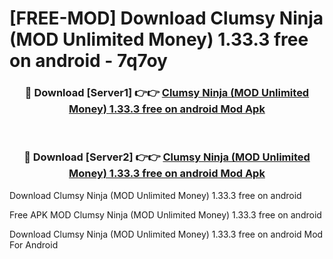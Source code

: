 # [FREE-MOD] Download Clumsy Ninja (MOD Unlimited Money) 1.33.3 free on android - 7q7oy


<div align="center">
<h3>🔴 Download [Server1] 👉👉 <a href="https://apk-comot.site?title=Clumsy_Ninja_(MOD_Unlimited_Money)_1.33.3_free_on_android">Clumsy Ninja (MOD Unlimited Money) 1.33.3 free on android Mod Apk</a></h3><br>

<h3>🔴 Download [Server2] 👉👉 <a href="https://apk-comot.site?title=Clumsy_Ninja_(MOD_Unlimited_Money)_1.33.3_free_on_android">Clumsy Ninja (MOD Unlimited Money) 1.33.3 free on android Mod Apk</a></h3>
</div>



Download Clumsy Ninja (MOD Unlimited Money) 1.33.3 free on android 

Free APK MOD Clumsy Ninja (MOD Unlimited Money) 1.33.3 free on android 

Download Clumsy Ninja (MOD Unlimited Money) 1.33.3 free on android Mod For Android
